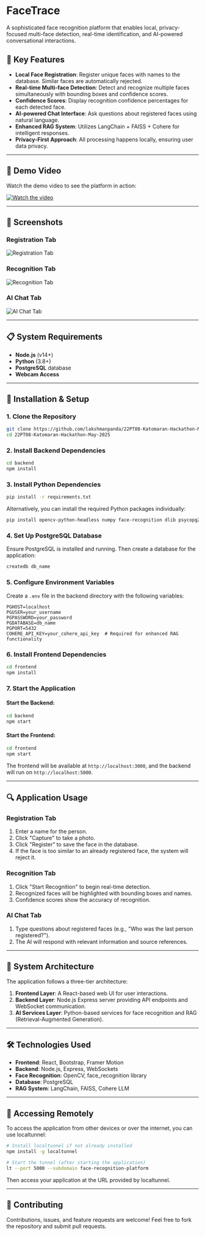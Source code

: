 # FaceTrace

A sophisticated face recognition platform that enables local, privacy-focused multi-face detection, real-time identification, and AI-powered conversational interactions.



## 🌟 Key Features

- **Local Face Registration**: Register unique faces with names to the database. Similar faces are automatically rejected.
- **Real-time Multi-face Detection**: Detect and recognize multiple faces simultaneously with bounding boxes and confidence scores.
- **Confidence Scores**: Display recognition confidence percentages for each detected face.
- **AI-powered Chat Interface**: Ask questions about registered faces using natural language.
- **Enhanced RAG System**: Utilizes LangChain + FAISS + Cohere for intelligent responses.
- **Privacy-First Approach**: All processing happens locally, ensuring user data privacy.

---

## 🎥 Demo Video

Watch the demo video to see the platform in action:

[![Watch the video](attached_assets/video_thumbnail.png)](attached_assets/demo_video.mp4)

---

## 📸 Screenshots

### Registration Tab
![Registration Tab](attached_assets/Registerface_UI.png)

### Recognition Tab
![Recognition Tab](attached_assets/Recognizeface_UI.png)

### AI Chat Tab
![AI Chat Tab](attached-assets/ChatAI_UI.png)

---

## 📋 System Requirements

- **Node.js** (v14+)
- **Python** (3.8+)
- **PostgreSQL** database
- **Webcam Access**

---

## 🔧 Installation & Setup

### 1. Clone the Repository

```bash
git clone https://github.com/lakshmanpanda/22PT08-Katomaran-Hackathon-May-2025.git
cd 22PT08-Katomaran-Hackathon-May-2025
```

### 2. Install Backend Dependencies

```bash
cd backend
npm install
```

### 3. Install Python Dependencies

```bash
pip install -r requirements.txt
```

Alternatively, you can install the required Python packages individually:

```bash
pip install opencv-python-headless numpy face-recognition dlib psycopg2-binary langchain langchain-community langchain-cohere faiss-cpu pillow cohere
```

### 4. Set Up PostgreSQL Database

Ensure PostgreSQL is installed and running. Then create a database for the application:

```bash
createdb db_name
```

### 5. Configure Environment Variables

Create a `.env` file in the backend directory with the following variables:

```properties
PGHOST=localhost
PGUSER=your_username
PGPASSWORD=your_password
PGDATABASE=db_name
PGPORT=5432
COHERE_API_KEY=your_cohere_api_key  # Required for enhanced RAG functionality
```

### 6. Install Frontend Dependencies

```bash
cd frontend
npm install
```

### 7. Start the Application

#### Start the Backend:
```bash
cd backend
npm start
```

#### Start the Frontend:
```bash
cd frontend
npm start
```

The frontend will be available at `http://localhost:3000`, and the backend will run on `http://localhost:5000`.

---

## 🔍 Application Usage

### Registration Tab
1. Enter a name for the person.
2. Click "Capture" to take a photo.
3. Click "Register" to save the face in the database.
4. If the face is too similar to an already registered face, the system will reject it.

### Recognition Tab
1. Click "Start Recognition" to begin real-time detection.
2. Recognized faces will be highlighted with bounding boxes and names.
3. Confidence scores show the accuracy of recognition.

### AI Chat Tab
1. Type questions about registered faces (e.g., "Who was the last person registered?").
2. The AI will respond with relevant information and source references.

---

## 🧩 System Architecture

The application follows a three-tier architecture:

1. **Frontend Layer**: A React-based web UI for user interactions.
2. **Backend Layer**: Node.js Express server providing API endpoints and WebSocket communication.
3. **AI Services Layer**: Python-based services for face recognition and RAG (Retrieval-Augmented Generation).

---

## 🛠️ Technologies Used

- **Frontend**: React, Bootstrap, Framer Motion
- **Backend**: Node.js, Express, WebSockets
- **Face Recognition**: OpenCV, face_recognition library
- **Database**: PostgreSQL
- **RAG System**: LangChain, FAISS, Cohere LLM

---

## 📱 Accessing Remotely

To access the application from other devices or over the internet, you can use localtunnel:

```bash
# Install localtunnel if not already installed
npm install -g localtunnel

# Start the tunnel (after starting the application)
lt --port 5000 --subdomain face-recognition-platform
```

Then access your application at the URL provided by localtunnel.

---

## 🤝 Contributing

Contributions, issues, and feature requests are welcome! Feel free to fork the repository and submit pull requests.



